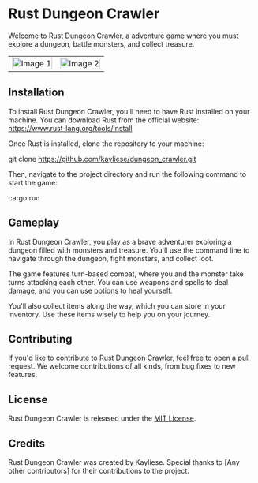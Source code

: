 # Rust Dungeon Crawler

Welcome to Rust Dungeon Crawler, a adventure game where you must explore a dungeon, battle monsters, and collect treasure.


<table>
  <tr>
    <td><img src="https://user-images.githubusercontent.com/49692061/226739438-d0909c10-f11f-49a1-8c9c-67b25fd12ab8.png" alt="Image 1" width="100%"></td>
    <td><img src="https://user-images.githubusercontent.com/49692061/226739598-ace8218b-2a32-4e4f-aa3a-f7a35b7ea349.png" alt="Image 2" width="100%"></td>
  </tr>
</table>



## Installation

To install Rust Dungeon Crawler, you'll need to have Rust installed on your machine. You can download Rust from the official website: https://www.rust-lang.org/tools/install

Once Rust is installed, clone the repository to your machine:

git clone https://github.com/kayliese/dungeon_crawler.git


Then, navigate to the project directory and run the following command to start the game:

cargo run


## Gameplay

In Rust Dungeon Crawler, you play as a brave adventurer exploring a dungeon filled with monsters and treasure. You'll use the command line to navigate through the dungeon, fight monsters, and collect loot.


The game features turn-based combat, where you and the monster take turns attacking each other. You can use weapons and spells to deal damage, and you can use potions to heal yourself.

You'll also collect items along the way, which you can store in your inventory. Use these items wisely to help you on your journey.

## Contributing

If you'd like to contribute to Rust Dungeon Crawler, feel free to open a pull request. We welcome contributions of all kinds, from bug fixes to new features.

## License

Rust Dungeon Crawler is released under the [MIT License](LICENSE).

## Credits

Rust Dungeon Crawler was created by Kayliese. Special thanks to [Any other contributors] for their contributions to the project.

